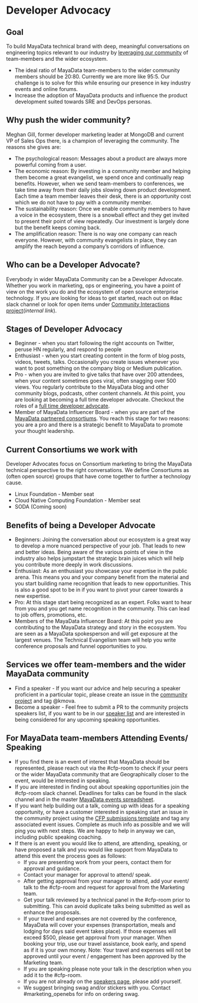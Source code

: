 # Developer Advocacy

## Goal

To build MayaData technical brand with deep, meaningful conversations on engineering topics relevant to our industry by [leveraging our community](http://web.archive.org/web/20120625174339/http://meghangill.com:80/2012/06/11/why-invest-in-communit-leaders/) of team-members and the wider ecosystem.

- The ideal ratio of MayaData team-members to the wider community members should be 20:80. Currently we are more like 95:5. Our challenge is to solve for this while ensuring our presence in key industry events and online forums.
- Increase the adoption of MayaData products and influence the product development suited towards SRE and DevOps personas.

## Why push the wider community?
Meghan Gill, former developer marketing leader at MongoDB and current VP of Sales Ops there, is a champion of leveraging the community. The reasons she gives are:

- The psychological reason: Messages about a product are always more powerful coming from a user.
- The economic reason: By investing in a community member and helping them become a great evangelist, we spend once and continually reap benefits. However, when we send team-members to conferences, we take time away from their daily jobs slowing down product development. Each time a team member leaves their desk, there is an opportunity cost which we do not have to pay with a community member.
- The sustainability reason: Once we enable community members to have a voice in the ecosystem, there is a snowball effect and they get invited to present their point of view repeatedly. Our investment is largely done but the benefit keeps coming back.
- The amplification reason: There is no way one company can reach everyone. However, with community evangelists in place, they can amplify the reach beyond a company’s corridors of influence.

## Who can be a Developer Advocate?

Everybody in wider MayaData Community can be a Developer Advocate. Whether you work in marketing, ops or engineering, you have a point of view on the work you do and the ecosystem of open source enterprise technology. If you are looking for ideas to get started, reach out on #dac slack channel or look for open items under [Community Interactions project](https://github.com/orgs/mayadata-io/projects/2)(_internal link_).

## Stages of Developer Advocacy
- Beginner - when you start following the right accounts on Twitter, peruse HN regularly, and respond to people
- Enthusiast - when you start creating content in the form of blog posts, videos, tweets, talks. Occasionally you create issues whenever you want to post something on the company blog or Medium publication.
- Pro - when you are invited to give talks that have over 200 attendees, when your content sometimes goes viral, often snagging over 500 views. You regularly contribute to the MayaData blog and other community blogs, podcasts, other content channels. At this point, you are looking at becoming a full time developer advocate. Checkout the roles of a [full time developer advocate](https://github.com/mayadata-io/culture/blob/master/job-roles/developer-advocate.md).
- Member of MayaData Influencer Board - when you are part of the [MayaData partnered consortiums](#Current-Consortiums-we-work-with). You reach this stage for two reasons: you are a pro and there is a strategic benefit to MayaData to promote your thought leadership.

## Current Consortiums we work with
Developer Advocates focus on Consortium marketing to bring the MayaData technical perspective to the right conversations. We define Consortiums as (often open source) groups that have come together to further a technology cause.
- Linux Foundation - Member seat
- Cloud Native Computing Foundation - Member seat
- SODA (Coming soon)

## Benefits of being a Developer Advocate
- Beginners: Joining the conversation about our ecosystem is a great way to develop a more nuanced perspective of your job. That leads to new and better ideas. Being aware of the various points of view in the industry also helps jumpstart the strategic brain juices which will help you contribute more deeply in work discussions.
- Enthusiast: As an enthusiast you showcase your expertise in the public arena. This means you and your company benefit from the material and you start building name recognition that leads to new opportunities. This is also a good spot to be in if you want to pivot your career towards a new expertise.
- Pro: At this stage start being recognized as an expert. Folks want to hear from you and you get name recognition in the community. This can lead to job offers, promotions, etc.
- Members of the MayaData Influencer Board: At this point you are contributing to the MayaData strategy and story in the ecosystem. You are seen as a MayaData spokesperson and will get exposure at the largest venues. The Technical Evangelism team will help you write conference proposals and funnel opportunities to you.

## Services we offer team-members and the wider MayaData community
- Find a speaker - If you want our advice and help securing a speaker proficient in a particular topic, please create an issue in the [community project](https://github.com/mayadata-io/community) and tag @kmova.
- Become a speaker - Feel free to submit a PR to the community projects speakers list, if you want to be in our [speaker list](https://github.com/mayadata-io/community/tree/master/speakers) and are interested in being considered for any upcoming speaking opportunities.

## For MayaData team-members Attending Events/ Speaking
- If you find there is an event of interest that MayaData should be represented, please reach out via the #cfp-room to check if your peers or the wider MayaData community that are Geographically closer to the event, would be interested in speaking.
- If you are interested in finding out about speaking opportunities join the #cfp-room slack channel. Deadlines for talks can be found in the slack channel and in the master [MayaData events spreadsheet](https://docs.google.com/spreadsheets/d/18oNIt4pnIx90GrVu9KC52-hSSR2KL4LpTP02RSvpGls/edit#gid=0).
- If you want help building out a talk, coming up with ideas for a speaking opportunity, or have a customer interested in speaking start an issue in the community project using the [CFP submissions template](https://github.com/mayadata-io/community/issues/new/choose) and tag any associated event issues. Complete as much info as possible and we will ping you with next steps. We are happy to help in anyway we can, including public speaking coaching.
- If there is an event you would like to attend, are attending, speaking, or have proposed a talk and you would like support from MayaData to attend this event the process goes as follows:
  - If you are presenting work from your peers, contact them for approval and guidance.
  - Contact your manager for approval to attend/ speak.
  - After getting approval from your manager to attend, add your event/ talk to the #cfp-room and request for approval from the Marketing team.
  - Get your talk reviewed by a technical panel in the #cfp-room prior to submitting. This can avoid duplicate talks being submitted as well as enhance the proposals.
  - If your travel and expenses are not covered by the conference, MayaData will cover your expenses (transportation, meals and lodging for days said event takes place). If those expenses will exceed $500, please get approval from your manager. When booking your trip, use our travel assistance, book early, and spend as if it is your own money. Note: Your travel and expenses will not be approved until your event / engagement has been approved by the Marketing team.
  - If you are speaking please note your talk in the description when you add it to the #cfp-room.
  - If you are not already on the [speakers page](https://github.com/mayadata-io/community/tree/master/speakers), please add yourself.
  - We suggest bringing swag and/or stickers with you. Contact #marketing_openebs for info on ordering swag.

